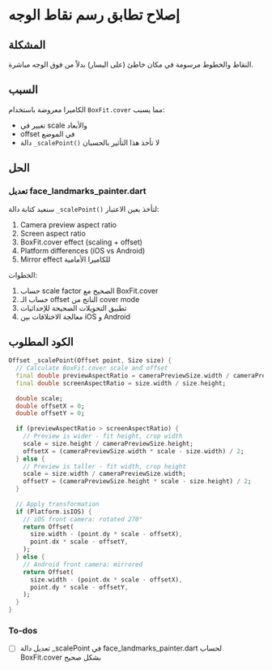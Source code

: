 <!-- a761f81d-e426-4e21-99ee-8850d995a9f3 1ca4edc2-71f4-40b4-9091-efba0d44ead6 -->
# إصلاح تطابق رسم نقاط الوجه

## المشكلة

النقاط والخطوط مرسومة في مكان خاطئ (على اليسار) بدلاً من فوق الوجه مباشرة.

## السبب

الكاميرا معروضة باستخدام `BoxFit.cover` مما يسبب:

- تغيير في scale والأبعاد
- offset في الموضع
- دالة `_scalePoint()` لا تأخذ هذا التأثير بالحسبان

## الحل

### تعديل face_landmarks_painter.dart

سنعيد كتابة دالة `_scalePoint()` لتأخذ بعين الاعتبار:

1. Camera preview aspect ratio
2. Screen aspect ratio
3. BoxFit.cover effect (scaling + offset)
4. Platform differences (iOS vs Android)
5. Mirror effect للكاميرا الأمامية

الخطوات:

1. حساب scale factor الصحيح مع BoxFit.cover
2. حساب الـ offset الناتج من cover mode
3. تطبيق التحويلات الصحيحة للإحداثيات
4. معالجة الاختلافات بين iOS و Android

## الكود المطلوب

```dart
Offset _scalePoint(Offset point, Size size) {
  // Calculate BoxFit.cover scale and offset
  final double previewAspectRatio = cameraPreviewSize.width / cameraPreviewSize.height;
  final double screenAspectRatio = size.width / size.height;
  
  double scale;
  double offsetX = 0;
  double offsetY = 0;
  
  if (previewAspectRatio > screenAspectRatio) {
    // Preview is wider - fit height, crop width
    scale = size.height / cameraPreviewSize.height;
    offsetX = (cameraPreviewSize.width * scale - size.width) / 2;
  } else {
    // Preview is taller - fit width, crop height  
    scale = size.width / cameraPreviewSize.width;
    offsetY = (cameraPreviewSize.height * scale - size.height) / 2;
  }
  
  // Apply transformation
  if (Platform.isIOS) {
    // iOS front camera: rotated 270° 
    return Offset(
      size.width - (point.dy * scale - offsetX),
      point.dx * scale - offsetY,
    );
  } else {
    // Android front camera: mirrored
    return Offset(
      size.width - (point.dx * scale - offsetX),
      point.dy * scale - offsetY,
    );
  }
}
```

### To-dos

- [ ] تعديل دالة _scalePoint في face_landmarks_painter.dart لحساب BoxFit.cover بشكل صحيح